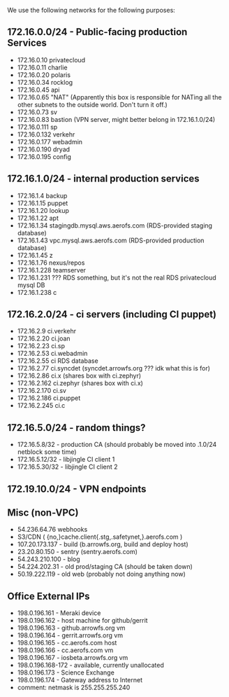 We use the following networks for the following purposes:

## 172.16.0.0/24 - Public-facing production Services
  - 172.16.0.10  privatecloud
  - 172.16.0.11  charlie
  - 172.16.0.20  polaris
  - 172.16.0.34  rocklog
  - 172.16.0.45  api
  - 172.16.0.65  "NAT" (Apparently this box is responsible for NATing all the other subnets to the outside world.  Don't turn it off.)
  - 172.16.0.73  sv
  - 172.16.0.83  bastion (VPN server, might better belong in 172.16.1.0/24)
  - 172.16.0.111 sp
  - 172.16.0.132 verkehr
  - 172.16.0.177 webadmin
  - 172.16.0.190 dryad
  - 172.16.0.195 config

## 172.16.1.0/24 - internal production services
  - 172.16.1.4   backup
  - 172.16.1.15  puppet
  - 172.16.1.20  lookup
  - 172.16.1.22  apt
  - 172.16.1.34  stagingdb.mysql.aws.aerofs.com (RDS-provided staging database)
  - 172.16.1.43  vpc.mysql.aws.aerofs.com (RDS-provided production database)
  - 172.16.1.45  z
  - 172.16.1.76  nexus/repos
  - 172.16.1.228 teamserver
  - 172.16.1.231 ??? RDS something, but it's not the real RDS privatecloud mysql DB
  - 172.16.1.238 c

## 172.16.2.0/24 - ci servers (including CI puppet)
  - 172.16.2.9   ci.verkehr
  - 172.16.2.20  ci.joan
  - 172.16.2.23  ci.sp
  - 172.16.2.53  ci.webadmin
  - 172.16.2.55  ci RDS database
  - 172.16.2.77  ci.syncdet (syncdet.arrowfs.org ???  idk what this is for)
  - 172.16.2.86  ci.x (shares box with ci.zephyr)
  - 172.16.2.162 ci.zephyr (shares box with ci.x)
  - 172.16.2.170 ci.sv
  - 172.16.2.186 ci.puppet
  - 172.16.2.245 ci.c

## 172.16.5.0/24 - random things?
  - 172.16.5.8/32 - production CA (should probably be moved into .1.0/24 netblock some time)
  - 172.16.5.12/32 - libjingle CI client 1
  - 172.16.5.30/32 - libjingle CI client 2


## 172.19.10.0/24 - VPN endpoints

## Misc (non-VPC)
  - 54.236.64.76 webhooks
  - S3/CDN ( {no,}cache.client{.stg,.safetynet,}.aerofs.com )
  - 107.20.173.137 - build (b.arrowfs.org, build and deploy host)
  - 23.20.80.150 - sentry (sentry.aerofs.com)
  - 54.243.210.100 - blog
  - 54.224.202.31 - old prod/staging CA (should be taken down)
  - 50.19.222.119 - old web (probably not doing anything now)

## Office External IPs
 - 198.0.196.161 - Meraki device
 - 198.0.196.162 - host machine for github/gerrit
 - 198.0.196.163 - github.arrowfs.org vm
 - 198.0.196.164 - gerrit.arrowfs.org vm
 - 198.0.196.165 - cc.aerofs.com host
 - 198.0.196.166 - cc.aerofs.com vm
 - 198.0.196.167 - iosbeta.arrowfs.org vm
 - 198.0.196.168-172 - available, currently unallocated
 - 198.0.196.173 - Science Exchange
 - 198.0.196.174 - Gateway address to Internet
 - comment: netmask is 255.255.255.240
